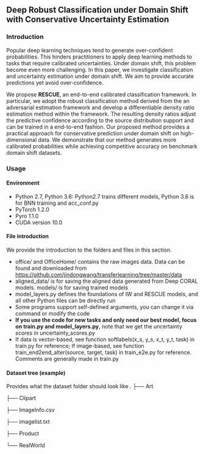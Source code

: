 ## Deep Robust Classification under Domain Shift with Conservative Uncertainty Estimation

### Introduction

Popular deep learning techniques tend to generate over-confident probabilities. This hinders practitioners to apply deep learning methods to tasks that require calibrated uncertainties. Under domain shift, this problem become even more challenging. In this paper, we investigate classification and uncertainty estimation under domain shift. We aim to provide accurate predictions yet avoid over-confidence.

We propose **RESCUE**, an end-to-end calibrated classification framework. In particular, we adopt the robust classification method derived from the an adversarial estimation framework and develop a differentiable density ratio estimation method within the framework. The resulting density ratios adjust the predictive confidence according to the source distribution support and can be trained in a end-to-end fashion. Our proposed method provides a practical approach for conservative prediction under domain shift on high-dimensional data. We demonstrate that our method generates more calibrated probabilities while achieving competitive accuracy on benchmark domain shift datasets.

### Usage

#### Environment

* Python 2.7, Python 3.6: Python2.7 trains different models, Python 3.6 is for BNN training and acc_conf.py
* PyTorch 1.2.0
* Pyro 1.1.0
* CUDA version 10.0

#### File introduction

We provide the introduction to the folders and files in this section.

* office/ and OfficeHome/ contains the raw images data. Data can be found and downloaded from https://github.com/jindongwang/transferlearning/tree/master/data
* aligned_data/ is for saving the aligned data generated from Deep CORAL models. models/ is for saving trained models
* model_layers.py defines the foundations of IW and RESCUE models, and all other Python files can be directly run
* Some programs support self-defined arguments, you can change it via command or modify the code
* **If you use the code for new tasks and only need our best model, focus on train.py and model_layers.py**, note that we
get the uncertainty scores in uncertainty_scores.py
* If data is vector-based, see function softlabels(x_s, y_s, x_t, y_t, task) in train.py for reference; If image-based, see function train_end2end_alter(source, target, task) in train_e2e.py for reference. Comments are generally made in train.py

#### Dataset tree (example)
Provides what the dataset folder should look like
.
├── Art

├── Clipart

├── ImageInfo.csv

├── imagelist.txt

├── Product

└── RealWorld
